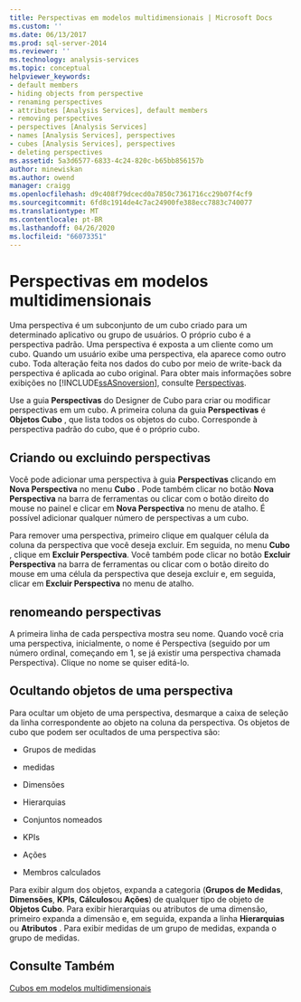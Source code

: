 ```yaml
---
title: Perspectivas em modelos multidimensionais | Microsoft Docs
ms.custom: ''
ms.date: 06/13/2017
ms.prod: sql-server-2014
ms.reviewer: ''
ms.technology: analysis-services
ms.topic: conceptual
helpviewer_keywords:
- default members
- hiding objects from perspective
- renaming perspectives
- attributes [Analysis Services], default members
- removing perspectives
- perspectives [Analysis Services]
- names [Analysis Services], perspectives
- cubes [Analysis Services], perspectives
- deleting perspectives
ms.assetid: 5a3d6577-6833-4c24-820c-b65bb856157b
author: minewiskan
ms.author: owend
manager: craigg
ms.openlocfilehash: d9c408f79dcecd0a7850c7361716cc29b07f4cf9
ms.sourcegitcommit: 6fd8c1914de4c7ac24900fe388ecc7883c740077
ms.translationtype: MT
ms.contentlocale: pt-BR
ms.lasthandoff: 04/26/2020
ms.locfileid: "66073351"
---
```

# <a name="perspectives-in-multidimensional-models"></a>Perspectivas em modelos multidimensionais
  Uma perspectiva é um subconjunto de um cubo criado para um determinado aplicativo ou grupo de usuários. O próprio cubo é a perspectiva padrão. Uma perspectiva é exposta a um cliente como um cubo. Quando um usuário exibe uma perspectiva, ela aparece como outro cubo. Toda alteração feita nos dados do cubo por meio de write-back da perspectiva é aplicada ao cubo original. Para obter mais informações sobre exibições no [!INCLUDE[ssASnoversion](../../includes/ssasnoversion-md.md)], consulte [Perspectivas](../multidimensional-models-olap-logical-cube-objects/perspectives.md).  
  
 Use a guia **Perspectivas** do Designer de Cubo para criar ou modificar perspectivas em um cubo. A primeira coluna da guia **Perspectivas** é **Objetos Cubo** , que lista todos os objetos do cubo. Corresponde à perspectiva padrão do cubo, que é o próprio cubo.  
  
## <a name="creating-or-deleting-perspectives"></a>Criando ou excluindo perspectivas  
 Você pode adicionar uma perspectiva à guia **Perspectivas** clicando em **Nova Perspectiva** no menu **Cubo** . Pode também clicar no botão **Nova Perspectiva** na barra de ferramentas ou clicar com o botão direito do mouse no painel e clicar em **Nova Perspectiva** no menu de atalho. É possível adicionar qualquer número de perspectivas a um cubo.  
  
 Para remover uma perspectiva, primeiro clique em qualquer célula da coluna da perspectiva que você deseja excluir. Em seguida, no menu **Cubo** , clique em **Excluir Perspectiva**. Você também pode clicar no botão **Excluir Perspectiva** na barra de ferramentas ou clicar com o botão direito do mouse em uma célula da perspectiva que deseja excluir e, em seguida, clicar em **Excluir Perspectiva** no menu de atalho.  
  
## <a name="renaming-perspectives"></a>renomeando perspectivas  
 A primeira linha de cada perspectiva mostra seu nome. Quando você cria uma perspectiva, inicialmente, o nome é Perspectiva (seguido por um número ordinal, começando em 1, se já existir uma perspectiva chamada Perspectiva). Clique no nome se quiser editá-lo.  
  
## <a name="hiding-objects-from-a-perspective"></a>Ocultando objetos de uma perspectiva  
 Para ocultar um objeto de uma perspectiva, desmarque a caixa de seleção da linha correspondente ao objeto na coluna da perspectiva. Os objetos de cubo que podem ser ocultados de uma perspectiva são:  
  
-   Grupos de medidas  
  
-   medidas  
  
-   Dimensões  
  
-   Hierarquias  
  
-   Conjuntos nomeados  
  
-   KPIs  
  
-   Ações  
  
-   Membros calculados  
  
 Para exibir algum dos objetos, expanda a categoria (**Grupos de Medidas**, **Dimensões**, **KPIs**, **Cálculos**ou **Ações**) de qualquer tipo de objeto de **Objetos Cubo**. Para exibir hierarquias ou atributos de uma dimensão, primeiro expanda a dimensão e, em seguida, expanda a linha **Hierarquias** ou **Atributos** . Para exibir medidas de um grupo de medidas, expanda o grupo de medidas.  
  
## <a name="see-also"></a>Consulte Também  
 [Cubos em modelos multidimensionais](cubes-in-multidimensional-models.md)  
  
  
